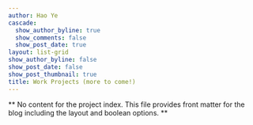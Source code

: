 ```yaml
---
author: Hao Ye
cascade:
  show_author_byline: true
  show_comments: false
  show_post_date: true
layout: list-grid
show_author_byline: false
show_post_date: false
show_post_thumbnail: true
title: Work Projects (more to come!)
---
```


** No content for the project index. This file provides front matter for the blog including the layout and boolean options. **
